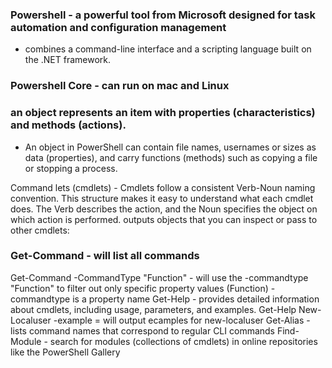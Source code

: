 ### Powershell - a powerful tool from Microsoft designed for task automation and configuration management
  - combines a command-line interface and a scripting language built on the .NET framework.

### Powershell Core - can run on mac and Linux

### an object represents an item with properties (characteristics) and methods (actions).
  - An object in PowerShell can contain file names, usernames or sizes as data (properties), and carry functions (methods) such as copying a file or stopping a process.

Command lets (cmdlets) - Cmdlets follow a consistent Verb-Noun naming convention. This structure makes it easy to understand what each cmdlet does. The Verb describes the action, and     the Noun specifies the object on which action is performed.
      outputs objects that you can inspect or pass to other cmdlets:

### Get-Command - will list all commands

Get-Command -CommandType "Function" - will use the -commandtype "Function" to filter out only specific property values (Function)
        - commandtype is a property name
Get-Help - provides detailed information about cmdlets, including usage, parameters, and examples. 
  Get-Help New-Localuser -example   = will output ecamples for new-localuser
Get-Alias - lists command names that correspond to regular CLI commands
Find-Module - search for modules (collections of cmdlets) in online repositories like the PowerShell Gallery
